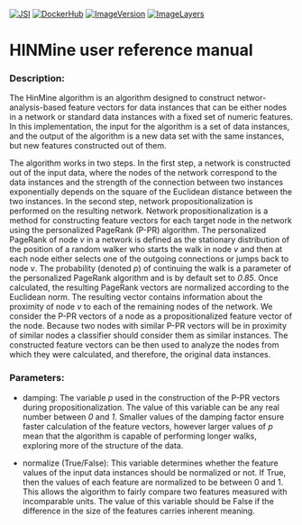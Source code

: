 [![JSI](https://img.shields.io/badge/JSI-KT-AF4C64.svg)](http://kt.ijs.si/)
[![DockerHub](https://img.shields.io/badge/docker-hbpmip%2Fpython--jsi--hinmine-008bb8.svg)](https://hub.docker.com/r/hbpmip/python-jsi-hinmine/)
[![ImageVersion](https://images.microbadger.com/badges/version/hbpmip/python-jsi-hinmine.svg)](https://hub.docker.com/r/hbpmip/python-jsi-hinmine/tags "hbpmip/python-jsi-hinmine image tags")
[![ImageLayers](https://images.microbadger.com/badges/image/hbpmip/python-jsi-hinmine.svg)](https://microbadger.com/images/hbpmip/python-jsi-hinmine "Get your own image badge on microbadger.com")

# HINMine user reference manual

### Description:

The HinMine algorithm is an algorithm designed to construct networ-analysis-based feature vectors for data instances that can be either nodes in a network or standard data instances with a fixed set of numeric features. In this implementation, the input for the algorithm is a set of data instances, and the output of the algorithm is a new data set with the same instances, but new features constructed out of them.

The algorithm works in two steps. In the first step, a network is constructed out of the input data, where the nodes of the network correspond to the data instances and the strength of the connection between two instances exponentially depends on the square of the Euclidean distance between the two instances. In the second step, network propositionalization is performed on the resulting network. Network propositionalization is a method for constructing feature vectors for each target node in the network using the personalized PageRank (P-PR) algorithm. The personalized PageRank of node *v* in a network is defined as the stationary distribution of the position of a random walker who starts the walk in node $v$ and then at each node either selects one of the outgoing connections or jumps back to node *v*. The probability (denoted *p*) of continuing the walk is a parameter of the personalized PageRank algorithm and is by default set to *0.85*. Once calculated, the resulting PageRank vectors are normalized according to the Euclidean norm. The resulting vector contains information about the proximity of node *v* to each of the remaining nodes of the network. We consider the P-PR vectors of a node as a propositionalized feature vector of the node. Because two nodes with similar P-PR vectors will be in proximity of similar nodes a classifier should consider them as similar instances. The constructed feature vectors can be then used to analyze the nodes from which they were calculated, and therefore, the original data instances.

### Parameters:

* damping: The variable *p* used in the construction of the P-PR vectors during propositionalization. The value of this variable can be any real number between *0* and *1*. Smaller values of the damping factor ensure faster calculation of the feature vectors, however larger values of *p* mean that the algorithm is capable of performing longer walks, exploring more of the structure of the data.

* normalize (True/False): This variable determines whether the feature values of the input data instances should be normalized or not. If True, then the values of each feature are normalized to be between 0 and 1. This allows the algorithm to fairly compare two features measured with incomparable units. The value of this variable should be False if the difference in the size of the features carries inherent meaning.
